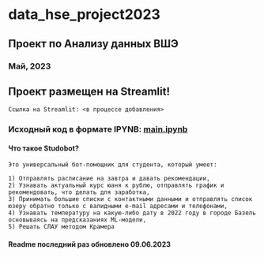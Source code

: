 # data_hse_project2023
## Проект по Анализу данных ВШЭ
### Май, 2023

## Проект размещен на Streamlit!
    Ссылка на Streamlit: <в процессе добавления>
### Исходный код в формате IPYNB: [main.ipynb](https://github.com/rtccreator/data_hse_project2023/blob/main/main.ipynb)

#### Что такое Studobot?
    Это универсальный бот-помощник для студента, который умеет:
    
    1) Отправлять расписание на завтра и давать рекомендации,
    2) Узнавать актуальный курс юаня к рублю, отправлять график и рекомендовать, что делать для заработка,
    3) Принимать большие списки с контактными данными и отправлять список юзеру обратно только с валидными e-mail адресами и телефонами,
    4) Узнавать температуру на какую-либо дату в 2022 году в городе Базель основываясь на предсказаниях ML-модели,
    5) Решать СЛАУ методом Крамера

#### Readme последний раз обновлено 09.06.2023

